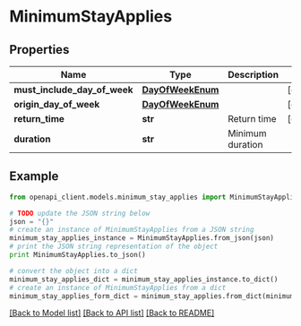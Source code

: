 # MinimumStayApplies


## Properties
Name | Type | Description | Notes
------------ | ------------- | ------------- | -------------
**must_include_day_of_week** | [**DayOfWeekEnum**](DayOfWeekEnum.md) |  | [optional] 
**origin_day_of_week** | [**DayOfWeekEnum**](DayOfWeekEnum.md) |  | [optional] 
**return_time** | **str** | Return time | [optional] 
**duration** | **str** | Minimum duration | 

## Example

```python
from openapi_client.models.minimum_stay_applies import MinimumStayApplies

# TODO update the JSON string below
json = "{}"
# create an instance of MinimumStayApplies from a JSON string
minimum_stay_applies_instance = MinimumStayApplies.from_json(json)
# print the JSON string representation of the object
print MinimumStayApplies.to_json()

# convert the object into a dict
minimum_stay_applies_dict = minimum_stay_applies_instance.to_dict()
# create an instance of MinimumStayApplies from a dict
minimum_stay_applies_form_dict = minimum_stay_applies.from_dict(minimum_stay_applies_dict)
```
[[Back to Model list]](../README.md#documentation-for-models) [[Back to API list]](../README.md#documentation-for-api-endpoints) [[Back to README]](../README.md)


